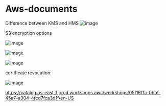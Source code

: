 # Aws-documents


Difference between KMS and HMS
![image](https://github.com/user-attachments/assets/8e9c2b30-8c98-4284-8ecf-246a7e0e3fc8)


S3 encryption options

![image](https://github.com/user-attachments/assets/b7006aad-4bc4-477e-b741-eee222b1851e)


![image](https://github.com/user-attachments/assets/9c301517-2bfd-4146-93c2-01b5ebb8181b)

![image](https://github.com/user-attachments/assets/2c6b7ea8-4617-4eb4-bd9c-d6736d712baa)


certificate revocation:

![image](https://github.com/user-attachments/assets/83eddb28-aba2-46b8-b9aa-7c143ab8014a)


https://catalog.us-east-1.prod.workshops.aws/workshops/05f16f1a-0bbf-45a7-a304-4fcd7fca3d1f/en-US
